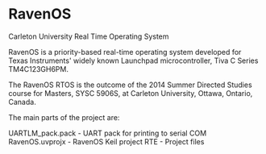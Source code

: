 RavenOS
=======

Carleton University Real Time Operating System


RavenOS is a priority-based real-time operating system developed for Texas Instruments' widely known Launchpad microcontroller, Tiva C Series TM4C123GH6PM. 

The RavenOS RTOS is the outcome of the 2014 Summer Directed Studies course for Masters, SYSC 5906S, at Carleton University, Ottawa, Ontario, Canada.


The main parts of the project are:

UARTLM_pack.pack - UART pack for printing to serial COM
RavenOS.uvprojx  - RavenOS Keil project
RTE              - Project files
